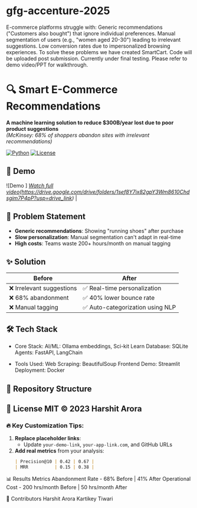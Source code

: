 # gfg-accenture-2025
E-commerce platforms struggle with: Generic recommendations ("Customers also bought") that ignore individual preferences. Manual segmentation of users (e.g., "women aged 20-30") leading to irrelevant suggestions. Low conversion rates due to impersonalized browsing experiences. To solve these problems we have created SmartCart. Code will be uploaded post submission. Currently under final testing. Please refer to demo video/PPT for walkthrough.

# 🔍 Smart E-Commerce Recommendations

**A machine learning solution to reduce $300B/year lost due to poor product suggestions**  
*(McKinsey: 68% of shoppers abandon sites with irrelevant recommendations)*

[![Python](https://img.shields.io/badge/Python-3.8%2B-blue)](https://python.org)
[![License](https://img.shields.io/badge/License-MIT-green)](LICENSE)

## 🚀 Demo
![Demo ] 
*[Watch full video]([[https://youtu.be/your-demo-link])(https://drive.google.com/drive/folders/1sef8Y7ix82gpY3Wm8610Chdsgim7P4pP?usp=drive_link)* | 
## 📌 Problem Statement
- **Generic recommendations**: Showing "running shoes" after purchase
- **Slow personalization**: Manual segmentation can't adapt in real-time
- **High costs**: Teams waste 200+ hours/month on manual tagging
## ✨ Solution
| Before | After |
|--------|-------|
| ❌ Irrelevant suggestions | ✅ Real-time personalization |
| ❌ 68% abandonment | ✅ 40% lower bounce rate |
| ❌ Manual tagging | ✅ Auto-categorization using NLP |

## 🛠️ Tech Stack
- Core Stack:
AI/ML: Ollama embeddings, Sci-kit Learn
Database: SQLite
Agents: FastAPI, LangChain

- Tools Used:
Web Scraping: BeautifulSoup
Frontend Demo: Streamlit
Deployment: Docker

## 📂 Repository Structure
📜 License
MIT © 2023 Harshit Arora
---

### 🔥 Key Customization Tips:
1. **Replace placeholder links**:
   - Update `your-demo-link`, `your-app-link.com`, and GitHub URLs
2. **Add real metrics** from your analysis:
   ```markdown
   | Precision@10 | 0.42 | 0.67 |
   | MRR          | 0.15 | 0.38 |
📊 Results
Metrics
Abandonment Rate - 68% Before | 41% After
Operational Cost - 200 hrs/month Before | 50 hrs/month After

🤝 Contributors
Harshit Arora
Kartikey Tiwari 
